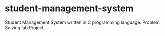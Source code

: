 # student-management-system
Student Management System written in C programming language. Problem Solving lab Project . 

